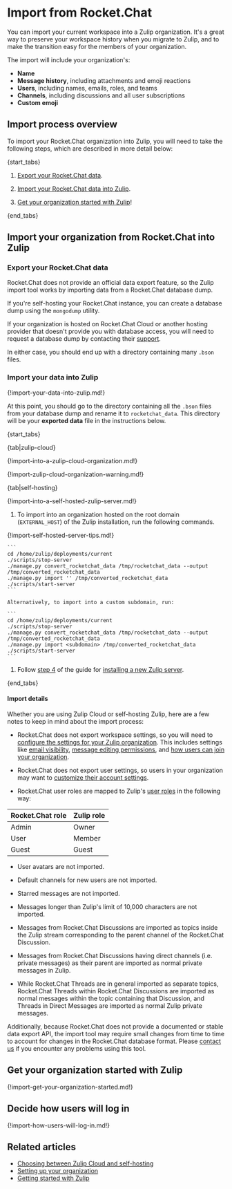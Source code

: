 # Import from Rocket.Chat

You can import your current workspace into a Zulip organization. It's a great
way to preserve your workspace history when you migrate to Zulip, and to make
the transition easy for the members of your organization.

The import will include your organization's:

* **Name**
* **Message history**, including attachments and emoji reactions
* **Users**, including names, emails, roles, and teams
* **Channels**, including discussions and all user subscriptions
* **Custom emoji**

## Import process overview

To import your Rocket.Chat organization into Zulip, you will need to take the
following steps, which are described in more detail below:

{start_tabs}

1. [Export your Rocket.Chat data](#export-your-rocketchat-data).

1. [Import your Rocket.Chat data into Zulip](#import-your-data-into-zulip).

1. [Get your organization started with Zulip](#get-your-organization-started-with-zulip)!

{end_tabs}

## Import your organization from Rocket.Chat into Zulip

### Export your Rocket.Chat data

Rocket.Chat does not provide an official data export feature, so the Zulip
import tool works by importing data from a Rocket.Chat database dump.

If you're self-hosting your Rocket.Chat instance, you can create a
database dump using the `mongodump` utility.

If your organization is hosted on Rocket.Chat Cloud or another hosting
provider that doesn't provide you with database access, you will need
to request a database dump by contacting their
[support](https://docs.rocket.chat/resources/frequently-asked-questions/cloud-faqs#data-export).

In either case, you should end up with a directory containing many
`.bson` files.

### Import your data into Zulip

{!import-your-data-into-zulip.md!}

At this point, you should go to the directory containing all the `.bson` files
from your database dump and rename it to `rocketchat_data`. This directory will
be your **exported data** file in the instructions below.

{start_tabs}

{tab|zulip-cloud}

{!import-into-a-zulip-cloud-organization.md!}

{!import-zulip-cloud-organization-warning.md!}

{tab|self-hosting}

{!import-into-a-self-hosted-zulip-server.md!}

1. To import into an organization hosted on the root domain
   (`EXTERNAL_HOST`) of the Zulip installation, run the following
   commands.

{!import-self-hosted-server-tips.md!}

    ```
    cd /home/zulip/deployments/current
    ./scripts/stop-server
    ./manage.py convert_rocketchat_data /tmp/rocketchat_data --output /tmp/converted_rocketchat_data
    ./manage.py import '' /tmp/converted_rocketchat_data
    ./scripts/start-server
    ```

    Alternatively, to import into a custom subdomain, run:

    ```
    cd /home/zulip/deployments/current
    ./scripts/stop-server
    ./manage.py convert_rocketchat_data /tmp/rocketchat_data --output /tmp/converted_rocketchat_data
    ./manage.py import <subdomain> /tmp/converted_rocketchat_data
    ./scripts/start-server
    ```

1. Follow [step 4](https://zulip.readthedocs.io/en/stable/production/install.html#step-4-configure-and-use)
   of the guide for [installing a new Zulip
   server](https://zulip.readthedocs.io/en/stable/production/install.html).

{end_tabs}

#### Import details

Whether you are using Zulip Cloud or self-hosting Zulip, here are a few notes to
keep in mind about the import process:

- Rocket.Chat does not export workspace settings, so you will need to [configure
  the settings for your Zulip organization](/help/customize-organization-settings).
  This includes settings like [email
  visibility](/help/restrict-visibility-of-email-addresses),
  [message editing permissions](/help/configure-message-editing-and-deletion),
  and [how users can join your organization](/help/restrict-account-creation).

- Rocket.Chat does not export user settings, so users in your organization may
  want to [customize their account settings](/help/getting-started-with-zulip).

- Rocket.Chat user roles are mapped to Zulip's [user
  roles](/help/roles-and-permissions) in the following way:

| Rocket.Chat role | Zulip role |
|------------------|------------|
| Admin            | Owner      |
| User             | Member     |
| Guest            | Guest      |

- User avatars are not imported.

- Default channels for new users are not imported.

- Starred messages are not imported.

- Messages longer than Zulip's limit of 10,000 characters are not
  imported.

- Messages from Rocket.Chat Discussions are imported as topics
  inside the Zulip stream corresponding to the parent channel of the
  Rocket.Chat Discussion.

- Messages from Rocket.Chat Discussions having direct channels
  (i.e. private messages) as their parent are imported as normal
  private messages in Zulip.

- While Rocket.Chat Threads are in general imported as separate
  topics, Rocket.Chat Threads within Rocket.Chat Discussions are
  imported as normal messages within the topic containing that
  Discussion, and Threads in Direct Messages are imported as normal
  Zulip private messages.

Additionally, because Rocket.Chat does not provide a documented or
stable data export API, the import tool may require small changes from
time to time to account for changes in the Rocket.Chat database
format.  Please [contact us](/help/contact-support) if you encounter
any problems using this tool.

## Get your organization started with Zulip

{!import-get-your-organization-started.md!}

## Decide how users will log in

{!import-how-users-will-log-in.md!}

## Related articles

* [Choosing between Zulip Cloud and self-hosting](/help/zulip-cloud-or-self-hosting)
* [Setting up your organization](/help/getting-your-organization-started-with-zulip)
* [Getting started with Zulip](/help/getting-started-with-zulip)
